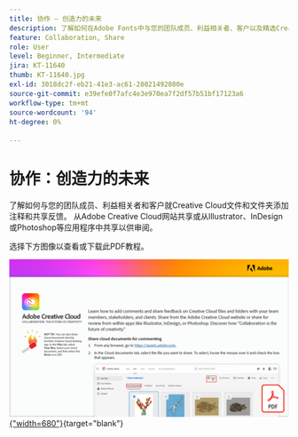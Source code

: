 ```yaml
---
title: 协作 — 创造力的未来
description: 了解如何在Adobe Fonts中与您的团队成员、利益相关者、客户以及精选Creative Cloud添加评论并共享关于字体文件和文件夹的反馈
feature: Collaboration, Share
role: User
level: Beginner, Intermediate
jira: KT-11640
thumb: KT-11640.jpg
exl-id: 3018dc2f-eb21-41e3-ac61-28021492080e
source-git-commit: e39efe0f7afc4e3e970ea7f2df57b51bf17123a6
workflow-type: tm+mt
source-wordcount: '94'
ht-degree: 0%

---
```


# 协作：创造力的未来

了解如何与您的团队成员、利益相关者和客户就Creative Cloud文件和文件夹添加注释和共享反馈。 从Adobe Creative Cloud网站共享或从Illustrator、InDesign或Photoshop等应用程序中共享以供审阅。

选择下方图像以查看或下载此PDF教程。

[![教程的第一页图像](assets/Collaboration-The-Future-of-Creativity.png){&quot;width=680&quot;}](assets/Collaboration-The-Future-of-Creativity.pdf){target="blank"}
